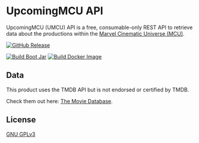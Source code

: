 # UpcomingMCU API

UpcomingMCU (UMCU) API is a free, consumable-only REST API to retrieve data about the productions within the [Marvel
Cinematic Universe (MCU)](https://en.wikipedia.org/wiki/Marvel_Cinematic_Universe).

[![GitHub Release](https://img.shields.io/github/v/release/upcomingmcu/api?include_prereleases&label=latest%20release)](https://github.com/upcomingmcu/api/releases)

[![Build Boot Jar](https://github.com/upcomingmcu/api/actions/workflows/build-boot-jar.yml/badge.svg)](https://github.com/upcomingmcu/api/actions/workflows/build-boot-jar.yml) [![Build Docker Image](https://github.com/upcomingmcu/api/actions/workflows/build-docker-image.yml/badge.svg)](https://github.com/upcomingmcu/api/actions/workflows/build-docker-image.yml)

## Data

This product uses the TMDB API but is not endorsed or certified by TMDB.

Check them out here: [The Movie Database](https://www.themoviedb.org/?language=en-US).

## License

[GNU GPLv3](LICENSE)
